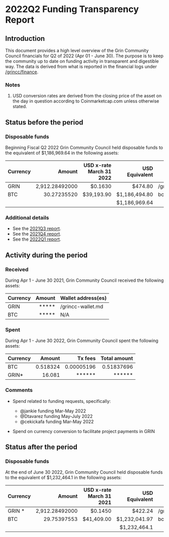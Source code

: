 # 2022Q2 Funding Transparency Report

## Introduction
This document provides a high level overview of the Grin Community Council financials for Q2 of 2022 (Apr 01 - June 30). The purpose is to keep the community up to date on funding activity in transparent and digestible way. The data is derived from what is reported in the financial logs under [/grincc/finance](https://github.com/grincc/finance).

### Notes

1. USD conversion rates are derived from the closing price of the asset on the day in question according to Coinmarketcap.com unless otherwise stated. 

## Status before the period

### Disposable funds

Beginning Fiscal Q2 2022 Grin Community Council held disposable funds to the equivalent of $1,186,969.64 in the following assets:

Currency | Amount | USD x-rate March 31 2022| USD Equivalent | Wallet address(es)
|---|---:|---:|---:|---|
GRIN | 2,912.28492000 | $0.1630 | $474.80 | /grincc-wallet.md
BTC | 30.27235520 | $39,193.90 | $1,186,494.80 | bc1qmdhmgmhd6j89225hzdh7dxqgmen3y2q0g4vgpez0tw9tkp4ae39qsqvuyl
| | | | $1,186,969.64 |

### Additional details
* See the [2021Q3 report](/reports/2021Q3.md).
* See the [2021Q4 report](/reports/2021Q4.md).
* See the [2022Q1 report](/reports/2022Q1.md).
## Activity during the period

### Received

During Apr 1 - June 30 2021, Grin Community Council received the following assets: 

Currency | Amount | Wallet address(es)
|---|---:|---|
GRIN | ***** | /grincc-wallet.md
BTC | ***** | N/A

### Spent

During Apr 1 - June 30 2022, Grin Community Council spent the following assets:

Currency | Amount | Tx fees | Total amount |
|---|---:|---:|---:|
BTC | 0.518324 | 0.00005196 | 0.51837696   |
GRIN* | 16.081 | ****** | ****** |  

### Comments
* Spend related to funding requests, specifically:
   * @jankie    funding  Mar-May 2022 
   * @Dtavarez  funding  May-July 2022
   * @cekickafa funding  Mar-May 2022      

* Spend on currency conversion to facilitate project payments in GRIN
   

## Status after the period

### Disposable funds

At the end of June 30 2022, Grin Community Council held disposable funds to the equivalent of $1,232,464.1 in the following assets:

Currency | Amount | USD x-rate March 31 2021 | USD Equivalent | Wallet address(es)
|---|---:|---:|---:|---|
GRIN * | 2,912.28492000 | $0.1450 | $422.24 | /grincc-wallet.md
BTC | 29.75397553 | $41,409.00 | $1,232,041.97 | bc1qmdhmgmhd6j89225hzdh7dxqgmen3y2q0g4vgpez0tw9tkp4ae39qsqvuyl
| | | | $1,232,464.1 |

